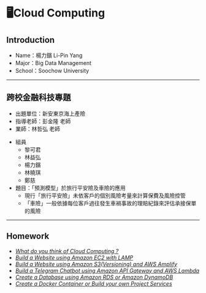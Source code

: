 # 🖥Cloud Computing
## Introduction
  * Name：楊力鑌 Li-Pin Yang
  * Major：Big Data Management
  * School：Soochow University
---
## 跨校金融科技專題
  * 出題單位：新安東京海上產險
  * 指導老師：彭金隆 老師
  * 業師：林哲弘 老師
  + 組員
    + 黎可君
    + 林益弘
    + 楊力鑌
    + 林曉琪
    + 鄭慈
  + 題目：「預測模型」於旅行平安險及車險的應用
    + 現行「旅行平安險」未依客戶的個別風險考量來計算保費及風險控管
    + 「車險」一般依據每位客戶過往發生車禍事故的理賠紀錄來評估承接保單的風險
---
## Homework
  * *[What do you think of Cloud Computing ?](https://github.com/08170228/FinTech/blob/main/hw1/%E4%BD%9C%E6%A5%AD1.md)*
  * *[Build a Website using Amazon EC2 with LAMP](https://youtu.be/hxBZMcF-5uw)*
  * *[Build a Website using Amazon S3(Versioning) and AWS Amplify](https://youtu.be/WjOCJeli_cY)*
  * *[Build a Telegram Chatbot using Amazon API Gateway and AWS Lambda]()*
  * *[Create a Database using Amazon RDS or Amazon DynamoDB]()*
  * *[Create a Docker Container or Build your own Project Services]()*
